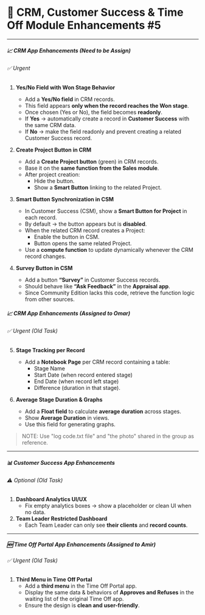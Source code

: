 # 🚀 CRM, Customer Success & Time Off Module Enhancements #5  

---

##### 📈 CRM App Enhancements (Need to be Assign)  

###### ✅ Urgent  
1. **Yes/No Field with Won Stage Behavior**  
   - Add a **Yes/No field** in CRM records.  
   - This field appears **only when the record reaches the Won stage**.  
   - Once chosen (Yes or No), the field becomes **readonly**.  
   - If **Yes** → automatically create a record in **Customer Success** with the same CRM data.  
   - If **No** → make the field readonly and prevent creating a related Customer Success record.  

2. **Create Project Button in CRM**  
   - Add a **Create Project button** (green) in CRM records.  
   - Base it on the **same function from the Sales module**.  
   - After project creation:  
     - Hide the button.  
     - Show a **Smart Button** linking to the related Project.  

3. **Smart Button Synchronization in CSM**  
   - In Customer Success (CSM), show a **Smart Button for Project** in each record.  
   - By default → the button appears but is **disabled**.  
   - When the related CRM record creates a Project:  
     - Enable the button in CSM.  
     - Button opens the same related Project.  
   - Use a **compute function** to update dynamically whenever the CRM record changes.  

4. **Survey Button in CSM**  
   - Add a button **“Survey”** in Customer Success records.  
   - Should behave like **“Ask Feedback”** in the **Appraisal app**.  
   - Since Community Edition lacks this code, retrieve the function logic from other sources.

##### 📈 CRM App Enhancements (Assigned to **Omar**)

###### ✅ Urgent (Old Task)
5. **Stage Tracking per Record**  
   - Add a **Notebook Page** per CRM record containing a table:  
     - Stage Name  
     - Start Date (when record entered stage)  
     - End Date (when record left stage)  
     - Difference (duration in that stage).  

6. **Average Stage Duration & Graphs**  
   - Add a **Float field** to calculate **average duration** across stages.  
   - Show **Average Duration** in views.  
   - Use this field for generating graphs.  

> NOTE: Use "log code.txt file" and "the photo" shared in the group as reference.  

---

##### 📊 Customer Success App Enhancements  

###### ⚠️ Optional (Old Task)
1. **Dashboard Analytics UI/UX**  
   - Fix empty analytics boxes → show a placeholder or clean UI when no data.  
2. **Team Leader Restricted Dashboard**  
   - Each Team Leader can only see **their clients** and **record counts**.  

---

##### 🆕 Time Off Portal App Enhancements (Assigned to **Amir**)  

###### ✅ Urgent  (Old Task)
1. **Third Menu in Time Off Portal**  
   - Add a **third menu** in the Time Off Portal app.  
   - Display the same data & behaviors of **Approves and Refuses** in the waiting list of the original Time Off app.  
   - Ensure the design is **clean and user-friendly**.  
